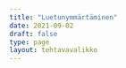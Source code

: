 ```yaml
---
title: "Luetunymmärtäminen"
date: 2021-09-02
draft: false
type: page
layout: tehtavavalikko
---
```

